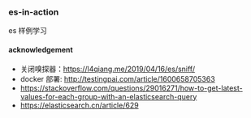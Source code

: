 ### es-in-action

es 样例学习

#### acknowledgement

- 关闭嗅探器：https://l4qiang.me/2019/04/16/es/sniff/
- docker 部署: http://testingpai.com/article/1600658705363
- https://stackoverflow.com/questions/29016271/how-to-get-latest-values-for-each-group-with-an-elasticsearch-query
- https://elasticsearch.cn/article/629